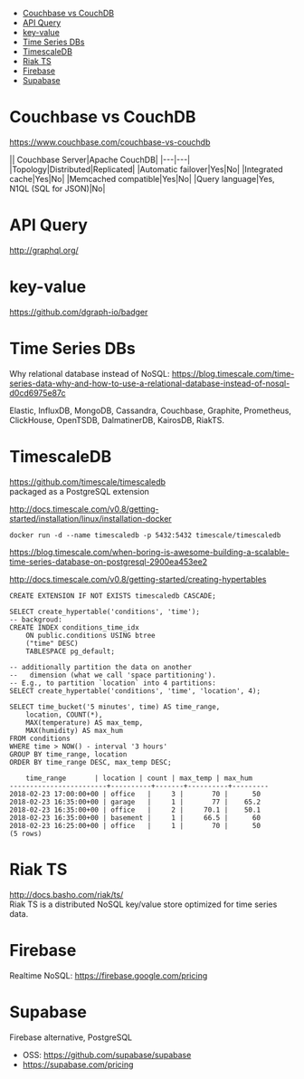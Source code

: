 <!-- TOC -->

- [Couchbase vs CouchDB](#couchbase-vs-couchdb)
- [API Query](#api-query)
- [key-value](#key-value)
- [Time Series DBs](#time-series-dbs)
- [TimescaleDB](#timescaledb)
- [Riak TS](#riak-ts)
- [Firebase](#firebase)
- [Supabase](#supabase)

<!-- /TOC -->

# Couchbase vs CouchDB
https://www.couchbase.com/couchbase-vs-couchdb

|| Couchbase Server|Apache CouchDB|
|---|---|
|Topology|Distributed|Replicated|
|Automatic failover|Yes|No|
|Integrated cache|Yes|No|
|Memcached compatible|Yes|No|
|Query language|Yes, N1QL (SQL for JSON)|No|

# API Query
http://graphql.org/

# key-value
https://github.com/dgraph-io/badger

# Time Series DBs
Why relational database instead of NoSQL: 
https://blog.timescale.com/time-series-data-why-and-how-to-use-a-relational-database-instead-of-nosql-d0cd6975e87c

Elastic, InfluxDB, MongoDB, Cassandra, Couchbase, Graphite, Prometheus, ClickHouse, OpenTSDB, DalmatinerDB, KairosDB, RiakTS.

# TimescaleDB
https://github.com/timescale/timescaledb  
packaged as a PostgreSQL extension

http://docs.timescale.com/v0.8/getting-started/installation/linux/installation-docker

    docker run -d --name timescaledb -p 5432:5432 timescale/timescaledb

https://blog.timescale.com/when-boring-is-awesome-building-a-scalable-time-series-database-on-postgresql-2900ea453ee2

http://docs.timescale.com/v0.8/getting-started/creating-hypertables

    CREATE EXTENSION IF NOT EXISTS timescaledb CASCADE;

    SELECT create_hypertable('conditions', 'time');
    -- backgroud:
    CREATE INDEX conditions_time_idx
        ON public.conditions USING btree
        ("time" DESC)
        TABLESPACE pg_default;

    -- additionally partition the data on another
    --   dimension (what we call 'space partitioning').
    -- E.g., to partition `location` into 4 partitions:
    SELECT create_hypertable('conditions', 'time', 'location', 4);

    SELECT time_bucket('5 minutes', time) AS time_range,
        location, COUNT(*),
        MAX(temperature) AS max_temp,
        MAX(humidity) AS max_hum
    FROM conditions
    WHERE time > NOW() - interval '3 hours'
    GROUP BY time_range, location
    ORDER BY time_range DESC, max_temp DESC;

        time_range       | location | count | max_temp | max_hum 
    ------------------------+----------+-------+----------+---------
    2018-02-23 17:00:00+00 | office   |     3 |       70 |      50
    2018-02-23 16:35:00+00 | garage   |     1 |       77 |    65.2
    2018-02-23 16:35:00+00 | office   |     2 |     70.1 |    50.1
    2018-02-23 16:35:00+00 | basement |     1 |     66.5 |      60
    2018-02-23 16:25:00+00 | office   |     1 |       70 |      50
    (5 rows)

# Riak TS
http://docs.basho.com/riak/ts/  
Riak TS is a distributed NoSQL key/value store optimized for time series data. 

# Firebase
Realtime NoSQL: https://firebase.google.com/pricing

# Supabase
Firebase alternative, PostgreSQL
- OSS: https://github.com/supabase/supabase
- https://supabase.com/pricing